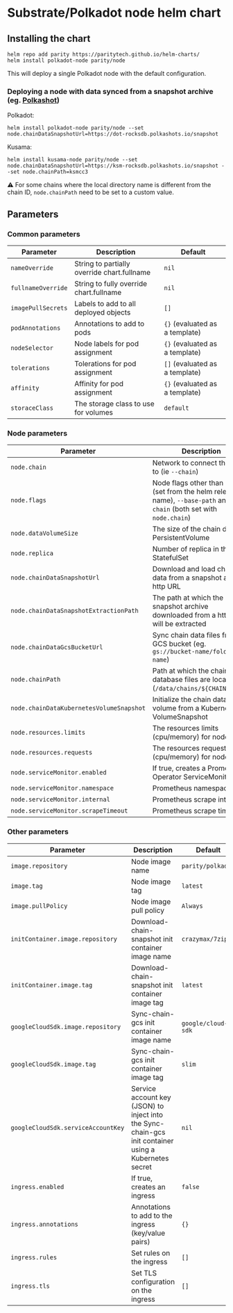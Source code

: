 # Substrate/Polkadot node helm chart

## Installing the chart

```console
helm repo add parity https://paritytech.github.io/helm-charts/
helm install polkadot-node parity/node
```

This will deploy a single Polkadot node with the default configuration.

### Deploying a node with data synced from a snapshot archive (eg. [Polkashot](https://polkashots.io/))

Polkadot:
```console
helm install polkadot-node parity/node --set node.chainDataSnapshotUrl=https://dot-rocksdb.polkashots.io/snapshot
```

Kusama:
```console
helm install kusama-node parity/node --set node.chainDataSnapshotUrl=https://ksm-rocksdb.polkashots.io/snapshot --set node.chainPath=ksmcc3
```
⚠️ For some chains where the local directory name is different from the chain ID, `node.chainPath` need to be set to a custom value.

## Parameters

### Common parameters

| Parameter           | Description                                  | Default                        |
|---------------------|----------------------------------------------|--------------------------------|
| `nameOverride`      | String to partially override chart.fullname  | `nil`                          |
| `fullnameOverride`  | String to fully override chart.fullname      | `nil`                          |
| `imagePullSecrets`  | Labels to add to all deployed objects        | `[]`                           |
| `podAnnotations`    | Annotations to add to pods                   | `{}` (evaluated as a template) |
| `nodeSelector`      | Node labels for pod assignment               | `{}` (evaluated as a template) |
| `tolerations`       | Tolerations for pod assignment               | `[]` (evaluated as a template) |
| `affinity`          | Affinity for pod assignment                  | `{}` (evaluated as a template) |
| `storaceClass`      | The storage class to use for volumes         | `default`                      |

### Node parameters

| Parameter                                | Description                                                                                                               | Default                        |
|------------------------------------------|---------------------------------------------------------------------------------------------------------------------------|--------------------------------|
| `node.chain`                             | Network to connect the node to (ie `--chain`)                                                                             | `polkadot`                     |
| `node.flags`                             | Node flags other than `--name` (set from the helm release name), `--base-path` and `--chain` (both set with `node.chain`) | `--prometheus-external --rpc-external --rpc-cors all` |
| `node.dataVolumeSize`                    | The size of the chain data PersistentVolume                                                                               | `100Gi`                        |
| `node.replica`                           | Number of replica in the node StatefulSet                                                                                 | `1`                            |
| `node.chainDataSnapshotUrl`              | Download and load chain data from a snapshot archive http URL                                                             | ``                             |
| `node.chainDataSnapshotExtractionPath`   | The path at which the snapshot archive downloaded from a http URL will be extracted                                       | `/data/chains/${CHAIN_PATH}`      |
| `node.chainDataGcsBucketUrl`             | Sync chain data files from a GCS bucket (eg. `gs://bucket-name/folder-name`)                                              | ``                             |
| `node.chainPath`                         | Path at which the chain database files are located (`/data/chains/${CHAIN_PATH}`)                                            | `nil` (if undefined, fallbacks to the value in `node.chain`) |
| `node.chainDataKubernetesVolumeSnapshot` | Initialize the chain data volume from a Kubernetes VolumeSnapshot                                                         | ``                             |
| `node.resources.limits`                  | The resources limits (cpu/memory) for nodes                                                                               | `{}`                           |
| `node.resources.requests`                | The resources requests (cpu/memory) for nodes                                                                             | `{}`                           |
| `node.serviceMonitor.enabled`            | If true, creates a Prometheus Operator ServiceMonitor                                                                     | `false`                        |
| `node.serviceMonitor.namespace`          | Prometheus namespace                                                                                                      | `nil`                          |
| `node.serviceMonitor.internal`           | Prometheus scrape interval                                                                                                | `nil`                          |
| `node.serviceMonitor.scrapeTimeout`      | Prometheus scrape timeout                                                                                                 | `nil`                          |

### Other parameters

| Parameter                          | Description                                                                                            | Default            |
|------------------------------------|--------------------------------------------------------------------------------------------------------|--------------------|
| `image.repository`                 | Node image name                                                                                        | `parity/polkadot`  |
| `image.tag`                        | Node image tag                                                                                         | `latest`           |
| `image.pullPolicy`                 | Node image pull policy                                                                                 | `Always`           |
| `initContainer.image.repository`   | Download-chain-snapshot init container image name                                                      | `crazymax/7zip`    |
| `initContainer.image.tag`          | Download-chain-snapshot init container image tag                                                       | `latest`           |
| `googleCloudSdk.image.repository`  | Sync-chain-gcs init container image name                                                               | `google/cloud-sdk` |
| `googleCloudSdk.image.tag`         | Sync-chain-gcs init container image tag                                                                | `slim`             |
| `googleCloudSdk.serviceAccountKey` | Service account key (JSON) to inject into the Sync-chain-gcs init container using a Kubernetes secret  | `nil`              |
| `ingress.enabled`                  | If true, creates an ingress                                                                            | `false`            |
| `ingress.annotations`              | Annotations to add to the ingress (key/value pairs)                                                    | `{}`               |
| `ingress.rules`                    | Set rules on the ingress                                                                               | `[]`              |
| `ingress.tls`                      | Set TLS configuration on the ingress                                                                   | `[]`              |
